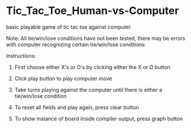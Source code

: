 # Tic_Tac_Toe_Human-vs-Computer
basic playable game of tic tac toe against computer

Note: All tie/win/lose conditions have not been tested, there may be errors with computer recognizing certain tie/win/lose conditions


Instructions:

1. First choose either X's or O's by clicking either the X or O button

2. Click play button to play computer move

3. Take turns playing against the computer until there is either a tie/win/lose condition

4. To reset all fields and play again, press clear button

5. To show instance of board inside compiler output, press graph button
